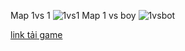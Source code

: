 Map 1vs 1
![1vs1](https://github.com/user-attachments/assets/bdd8cb05-0be2-42cb-af58-1c460c40137e)
Map 1 vs boy
![1vsbot](https://github.com/user-attachments/assets/f1349dbe-88c7-4f75-ada3-e6c765e0879a)

[link tải game](https://drive.google.com/drive/folders/1Pk5Ga_k-CaIQuS70QPv1b84yU7BY5k-R?usp=drive_link)

